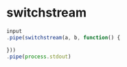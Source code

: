 # switchstream


```js
input
.pipe(switchstream(a, b, function() {

})) 
.pipe(process.stdout)
```


